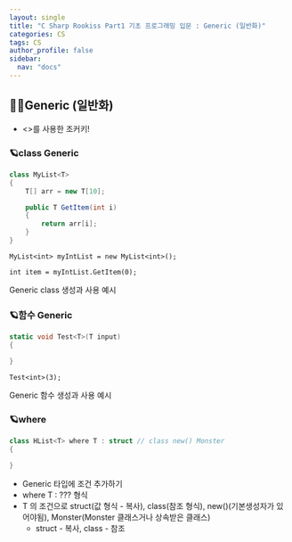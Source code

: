 ```yaml
---
layout: single
title: "C Sharp Rookiss Part1 기초 프로그래밍 입문 : Generic (일반화)"
categories: CS
tags: CS
author_profile: false
sidebar:
  nav: "docs"
---
```


## 🙇‍♀️Generic (일반화)

* <>를 사용한 조커키!


### 🪐class Generic

```cs
class MyList<T>
{
    T[] arr = new T[10];

    public T GetItem(int i)
    {
        return arr[i];
    }
}
```

`MyList<int> myIntList = new MyList<int>();`

`int item = myIntList.GetItem(0);`

Generic class 생성과 사용 예시

### 🪐함수 Generic

```cs
static void Test<T>(T input)
{

}
```

`Test<int>(3);`

Generic 함수 생성과 사용 예시

### 🪐where

```cs
class HList<T> where T : struct // class new() Monster
{

}
```

* Generic 타입에 조건 추가하기
* where T : ??? 형식
* T 의 조건으로 struct(값 형식 - 복사), class(참조 형식), new()(기본생성자가 있어야됨), Monster(Monster 클래스거나 상속받은 클래스)
  * struct - 복사, class - 참조
